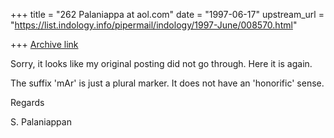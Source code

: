 +++
title = "262 Palaniappa at aol.com"
date = "1997-06-17"
upstream_url = "https://list.indology.info/pipermail/indology/1997-June/008570.html"

+++
[Archive link](https://list.indology.info/pipermail/indology/1997-June/008570.html)

Sorry, it looks like my original posting did not go through. Here it is
again.

The suffix 'mAr' is just a plural marker. It does not have an 'honorific'
sense.

Regards

S. Palaniappan





